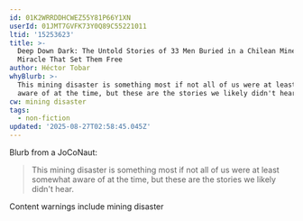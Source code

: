 ```yaml
---
id: 01K2WRRDDHCWEZ55Y81P66Y1XN
userId: 01JMT7GVFK73Y0Q89C55221011
ltid: '15253623'
title: >-
  Deep Down Dark: The Untold Stories of 33 Men Buried in a Chilean Mine, and the
  Miracle That Set Them Free
author: Héctor Tobar
whyBlurb: >-
  This mining disaster is something most if not all of us were at least somewhat
  aware of at the time, but these are the stories we likely didn't hear.
cw: mining disaster
tags:
  - non-fiction
updated: '2025-08-27T02:58:45.045Z'
---
```


Blurb from a JoCoNaut:

> This mining disaster is something most if not all of us were at least somewhat
> aware of at the time, but these are the stories we likely didn't hear.

Content warnings include mining disaster
